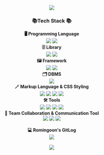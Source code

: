 

<div align='center'>
   <img src ='https://capsule-render.vercel.app/api?type=wave&color=auto&height=300&section=header&text=Romingoon%Github&fontSize=90'/>
   <h3> 📚Tech Stack 📚</h3>
     <b>🖥️ Programming Language</b><br>
          <img src="https://img.shields.io/badge/JavaScript-F7DF1E?style=flat&logo=javascript&logoColor=white"/>
          <img src="https://img.shields.io/badge/TypeScript-3178C6?style=flat&logo=typescript&logoColor=white"/> <br>
     <b>🗄️ Library</b><br>
          <img src="https://img.shields.io/badge/React-61DAFB?style=flat&logo=react&logoColor=white"/>
          <img src="https://img.shields.io/badge/Node.js-339933?style=flat&logo=nodedotjs&logoColor=white"/> <br>
     <b>🖼️ Framework</b><br>
         <img src="https://img.shields.io/badge/React Native-000000?style=flat&logo=react&logoColor=61DAFB"/>
         <img src="https://img.shields.io/badge/Next.js-000000?style=flat&logo=nextdotjs&logoColor=white"/> <br>
     <b>🗂️ DBMS</b> <br>
         <img src="https://img.shields.io/badge/MySQL-4479A1?style=flat&logo=mysql&logoColor=white"/><br>
     <b>🪄 Markup Language & CSS Styling</b> <br>
         <img src="https://img.shields.io/badge/HTML5-E34F26?style=flat&logo=html5&logoColor=white"/>
         <img src="https://img.shields.io/badge/CSS3-1572B6?style=flat&logo=css3&logoColor=white"/>
         <img src="https://img.shields.io/badge/Tailwind CSS-06B6D4?style=flat&logo=tailwindcss&logoColor=white"/>
         <img src="https://img.shields.io/badge/mui-007FFF?style=flat&logo=mui&logoColor=white"/><br>
     <b>🛠 Tools</b> <br>
         <img src="https://img.shields.io/badge/Visual Studio Code-007ACC?style=flat&logo=visualstudiocode&logoColor=white"/>
         <img src="https://img.shields.io/badge/Git-F05032?style=flat&logo=git&logoColor=white"/>
         <img src="https://img.shields.io/badge/GitHub-181717?style=flat&logo=github&logoColor=white"/>
         <img src="https://img.shields.io/badge/iTerm2-000000?style=flat&logo=iterm2&logoColor=white"/><br>
     <b>📢 Team Collaboration & Communication Tool</b><br>
         <img src="https://img.shields.io/badge/Trello-0052CC?style=flat&logo=trello&logoColor=white"/>
         <img src="https://img.shields.io/badge/Slack-4A154B?style=flat&logo=slack&logoColor=white"/>
         <img src="https://img.shields.io/badge/Discord-5865F2?style=flat&logo=discord&logoColor=white"/><br><br>                  
    <b>💻 Romingoon's GitLog</b><br>
         <img src="https://github-readme-stats.vercel.app/api/top-langs/?username=romingoon&layout=compact"><br><br>
         <img src="https://github-readme-stats.vercel.app/api?username=romingoon&show_icons=true">

</div>
